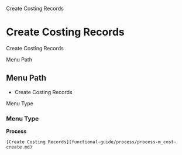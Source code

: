 
Create Costing Records
# Create Costing Records


Create Costing Records

Menu Path
## Menu Path



- Create Costing Records

Menu Type
### Menu Type

**Process**


```
[Create Costing Records](functional-guide/process/process-m_cost-create.md)
```
